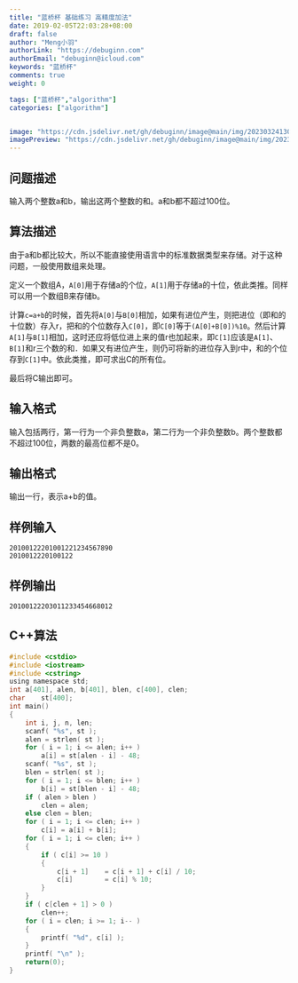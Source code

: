 ```yaml
---
title: "蓝桥杯 基础练习 高精度加法"
date: 2019-02-05T22:03:28+08:00
draft: false
author: "Meng小羽"
authorLink: "https://debuginn.com"
authorEmail: "debuginn@icloud.com"
keywords: "蓝桥杯"
comments: true
weight: 0

tags: ["蓝桥杯","algorithm"]
categories: ["algorithm"]


image: "https://cdn.jsdelivr.net/gh/debuginn/image@main/img/202303241303887.jpg"
imagePreview: "https://cdn.jsdelivr.net/gh/debuginn/image@main/img/202303241303887.jpg"
---
```


## 问题描述

输入两个整数a和b，输出这两个整数的和。a和b都不超过100位。

## 算法描述

由于a和b都比较大，所以不能直接使用语言中的标准数据类型来存储。对于这种问题，一般使用数组来处理。

定义一个数组A，`A[0]`用于存储a的个位，`A[1]`用于存储a的十位，依此类推。同样可以用一个数组B来存储b。

计算`c=a+b`的时候，首先将`A[0]`与`B[0]`相加，如果有进位产生，则把进位（即和的十位数）存入r，把和的个位数存入`C[0]`，即`C[0]`等于`(A[0]+B[0])%10`。然后计算`A[1]`与`B[1]`相加，这时还应将低位进上来的值r也加起来，即`C[1]`应该是`A[1]`、`B[1]`和r三个数的和．如果又有进位产生，则仍可将新的进位存入到r中，和的个位存到`C[1]`中。依此类推，即可求出C的所有位。

最后将C输出即可。

## 输入格式

输入包括两行，第一行为一个非负整数a，第二行为一个非负整数b。两个整数都不超过100位，两数的最高位都不是0。

## 输出格式

输出一行，表示a+b的值。

## 样例输入

```shell
20100122201001221234567890
2010012220100122
```

## 样例输出

```shell
20100122203011233454668012
```

## C++算法

```c
#include <cstdio>
#include <iostream>
#include <cstring>
using namespace std;
int	a[401], alen, b[401], blen, c[400], clen;
char	st[400];
int main()
{
	int i, j, n, len;
	scanf( "%s", st );
	alen = strlen( st );
	for ( i = 1; i <= alen; i++ )
		a[i] = st[alen - i] - 48;
	scanf( "%s", st );
	blen = strlen( st );
	for ( i = 1; i <= blen; i++ )
		b[i] = st[blen - i] - 48;
	if ( alen > blen )
		clen = alen;
	else clen = blen;
	for ( i = 1; i <= clen; i++ )
		c[i] = a[i] + b[i];
	for ( i = 1; i <= clen; i++ )
	{
		if ( c[i] >= 10 )
		{
			c[i + 1]	= c[i + 1] + c[i] / 10;
			c[i]		= c[i] % 10;
		}
	}
	if ( c[clen + 1] > 0 )
		clen++;
	for ( i = clen; i >= 1; i-- )
	{
		printf( "%d", c[i] );
	}
	printf( "\n" );
	return(0);
}
```